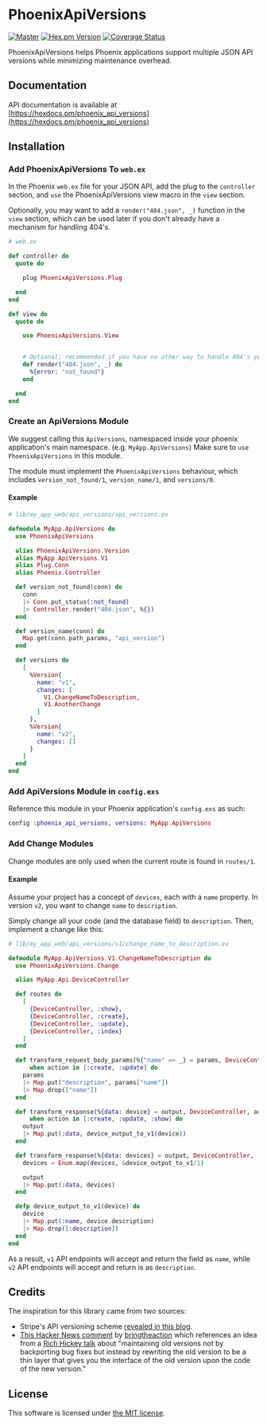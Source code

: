 # PhoenixApiVersions

[![Master](https://travis-ci.org/smartrent/phoenix_api_versions.svg?branch=master)](https://travis-ci.org/smartrent/phoenix_api_versions)
[![Hex.pm Version](http://img.shields.io/hexpm/v/phoenix_api_versions.svg?style=flat)](https://hex.pm/packages/phoenix_api_versions)
[![Coverage Status](https://coveralls.io/repos/github/smartrent/phoenix_api_versions/badge.svg?branch=master)](https://coveralls.io/github/smartrent/phoenix_api_versions?branch=master)

PhoenixApiVersions helps Phoenix applications support multiple JSON API versions while minimizing maintenance overhead.

## Documentation

API documentation is available at [https://hexdocs.pm/phoenix_api_versions](https://hexdocs.pm/phoenix_api_versions)

## Installation

### Add PhoenixApiVersions To `web.ex`

In the Phoenix `web.ex` file for your JSON API, add the plug to the `controller` section, and `use` the PhoenixApiVersions view macro in the `view` section.

Optionally, you may want to add a `render("404.json", _)` function in the `view` section, which can be used later if you don't already have a mechanism for handling 404's.

```elixir
# web.ex

def controller do
  quote do

    plug PhoenixApiVersions.Plug

  end
end

def view do
  quote do

    use PhoenixApiVersions.View


    # Optional; recommended if you have no other way to handle 404's yet
    def render("404.json", _) do
      %{error: "not_found"}
    end

  end
end
```

### Create an ApiVersions Module

We suggest calling this `ApiVersions`, namespaced inside your phoenix application's main namespace. (e.g. `MyApp.ApiVersions`) Make sure to `use PhoenixApiVersions` in this module.

The module must implement the `PhoenixApiVersions` behaviour, which includes `version_not_found/1`, `version_name/1`, and `versions/0`.

#### Example

```elixir
# lib/my_app_web/api_versions/api_versions.ex

defmodule MyApp.ApiVersions do
  use PhoenixApiVersions

  alias PhoenixApiVersions.Version
  alias MyApp.ApiVersions.V1
  alias Plug.Conn
  alias Phoenix.Controller

  def version_not_found(conn) do
    conn
    |> Conn.put_status(:not_found)
    |> Controller.render("404.json", %{})
  end

  def version_name(conn) do
    Map.get(conn.path_params, "api_version")
  end

  def versions do
    [
      %Version{
        name: "v1",
        changes: [
          V1.ChangeNameToDescription,
          V1.AnotherChange
        ]
      },
      %Version{
        name: "v2",
        changes: []
      }
    ]
  end
end
```

### Add ApiVersions Module in `config.exs`

Reference this module in your Phoenix application's `config.exs` as such:

```elixir
config :phoenix_api_versions, versions: MyApp.ApiVersions
```

### Add Change Modules

Change modules are only used when the current route is found in `routes/1`.

#### Example

Assume your project has a concept of `devices`, each with a `name` property. In version `v2`, you want to change `name` to `description`.

Simply change all your code (and the database field) to `description`. Then, implement a change like this:

```elixir
# lib/my_app_web/api_versions/v1/change_name_to_description.ex

defmodule MyApp.ApiVersions.V1.ChangeNameToDescription do
  use PhoenixApiVersions.Change

  alias MyApp.Api.DeviceController

  def routes do
    [
      {DeviceController, :show},
      {DeviceController, :create},
      {DeviceController, :update},
      {DeviceController, :index}
    ]
  end

  def transform_request_body_params(%{"name" => _} = params, DeviceController, action)
      when action in [:create, :update] do
    params
    |> Map.put("description", params["name"])
    |> Map.drop(["name"])
  end

  def transform_response(%{data: device} = output, DeviceController, action)
      when action in [:create, :update, :show] do
    output
    |> Map.put(:data, device_output_to_v1(device))
  end

  def transform_response(%{data: devices} = output, DeviceController, :index) do
    devices = Enum.map(devices, &device_output_to_v1/1)

    output
    |> Map.put(:data, devices)
  end

  defp device_output_to_v1(device) do
    device
    |> Map.put(:name, device.description)
    |> Map.drop([:description])
  end
end
```

As a result, `v1` API endpoints will accept and return the field as `name`, while `v2` API endpoints will accept and return is as `description`.

## Credits

The inspiration for this library came from two sources:

- Stripe's API versioning scheme [revealed in this blog](https://stripe.com/blog/api-versioning).
- [This Hacker News comment](https://news.ycombinator.com/item?id=16445698) by [bringtheaction](https://news.ycombinator.com/user?id=bringtheaction) which references an idea from a [Rich Hickey talk](https://www.youtube.com/watch?v=oyLBGkS5ICk) about "maintaining old versions not by backporting bug fixes but instead by rewriting the old version to be a thin layer that gives you the interface of the old version upon the code of the new version."

## License

This software is licensed under [the MIT license](LICENSE.md).
